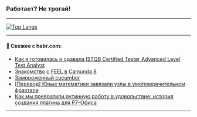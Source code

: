 ### Работает? Не трогай!

---
<!--
#### 🛠️ Technical stack:

![Java](https://img.shields.io/badge/Java-informational?logo=Oracle&style=flat&logoColor=white&color=FF4500)
![Kotlin](https://img.shields.io/badge/Kotlin-informational?logo=Kotlin&style=flat&logoColor=white&color=774D97)
![TS](https://img.shields.io/badge/TypeScript-informational?logo=typeScript&style=flat&logoColor=black&color=017acc)
![Python](https://img.shields.io/badge/Python-informational?logo=Python&style=flat&logoColor=black&color=ffdd54) <br>
![Spring](https://img.shields.io/badge/Spring-informational?logo=Spring&style=flat&logoColor=white&color=6DB33F) 
![SpringBoot](https://img.shields.io/badge/SpringBoot-informational?logo=SpringBoot&style=flat&logoColor=white&color=6DB33F)
![Nest](https://img.shields.io/badge/NestJS-informational?logo=NestJS&style=flat&logoColor=white&color=E0234E) 
![NodeJS](https://img.shields.io/badge/NodeJS-informational?logo=node.js&style=flat&logoColor=white&color=70A760)<br>
![PostgreSQL](https://img.shields.io/badge/PostgreSQL-informational?logo=PostgreSQL&style=flat&logoColor=white&color=DAA520)
![MongoDB](https://img.shields.io/badge/MongoDB-informational?logo=MongoDB&style=flat&logoColor=white&color=870000)
![Apache](https://img.shields.io/badge/Apache-informational?logo=apache&style=flat&logoColor=white&color=f74e28)

___ 
-->

<!--- #### 🛠️ : --->

[![Top Langs](https://github-readme-stats-82jvfl3w3-advtsettinggmailcoms-projects.vercel.app/api/top-langs/?username=zloylis&langs_count=10&hide_title=true&title_color=e6edf3&size_weight=0.5&count_weight=0.5&layout=compact&hide_progress=true&hide_border=true&theme=dracula)](https://github.com/zloylis)

<!---


####  :octocat:&nbsp;&nbsp; Статистика:

![GitHub stats](https://github-readme-stats-u2qms2cxw-advtsettinggmailcoms-projects.vercel.app/api?username=zloylis&show_icons=true&hide_border=true&theme=dracula&title_color=e6edf3&include_all_commits=true&count_private=true&hide_rank=false&hide_title=true&rank_icon=github)
-->
---

#### 💬 Свежее с habr.com:

<!-- BLOG-POST-LIST:START -->
- [Как я готовилась и сдавала ISTQB Certified Tester Advanced Level Test Analyst](https://habr.com/ru/articles/867210/?utm_source=habrahabr&utm_medium=rss&utm_campaign=867210)
- [Знакомство с FEEL в Camunda 8](https://habr.com/ru/companies/domclick/articles/866778/?utm_source=habrahabr&utm_medium=rss&utm_campaign=866778)
- [Замороженный cucumber](https://habr.com/ru/companies/mvideo/articles/867178/?utm_source=habrahabr&utm_medium=rss&utm_campaign=867178)
- [[Перевод] Юные математики завязали узлы в умопомрачительном фрактале](https://habr.com/ru/articles/867118/?utm_source=habrahabr&utm_medium=rss&utm_campaign=867118)
- [Как мы превратили рутинную работу в удовольствие: история создания плагина для Р7-Офиса](https://habr.com/ru/companies/lanit/articles/865334/?utm_source=habrahabr&utm_medium=rss&utm_campaign=865334)
<!-- BLOG-POST-LIST:END -->

---
